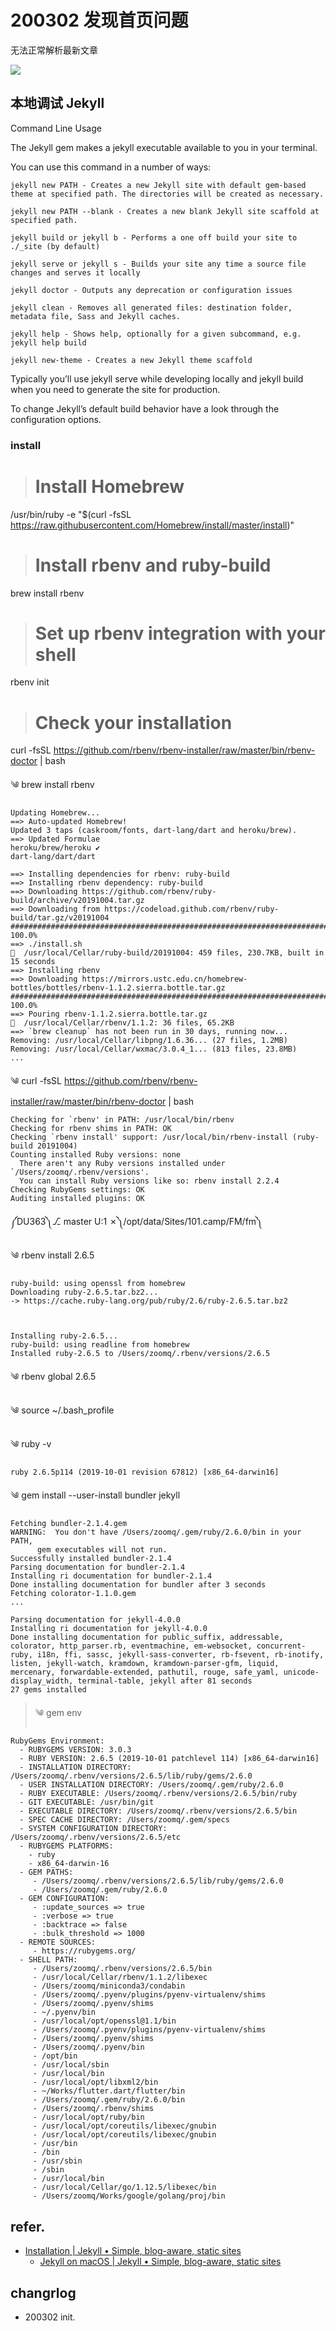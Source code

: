 # 200302 发现首页问题

无法正常解析最新文章

![](http://ipic.7.zoomquiet.top/zq/2020-03-02-ScreenShot%202020-03-02%2017.52.36.jpg)

## 本地调试 Jekyll

Command Line Usage

The Jekyll gem makes a jekyll executable available to you in your terminal.

You can use this command in a number of ways:

    jekyll new PATH - Creates a new Jekyll site with default gem-based theme at specified path. The directories will be created as necessary.

    jekyll new PATH --blank - Creates a new blank Jekyll site scaffold at specified path.

    jekyll build or jekyll b - Performs a one off build your site to ./_site (by default)

    jekyll serve or jekyll s - Builds your site any time a source file changes and serves it locally

    jekyll doctor - Outputs any deprecation or configuration issues

    jekyll clean - Removes all generated files: destination folder, metadata file, Sass and Jekyll caches.

    jekyll help - Shows help, optionally for a given subcommand, e.g. jekyll help build

    jekyll new-theme - Creates a new Jekyll theme scaffold

Typically you’ll use jekyll serve while developing locally and jekyll build when you need to generate the site for production.

To change Jekyll’s default build behavior have a look through the configuration options.

### install

> # Install Homebrew

/usr/bin/ruby -e "$(curl -fsSL https://raw.githubusercontent.com/Homebrew/install/master/install)"

> # Install rbenv and ruby-build

brew install rbenv

> # Set up rbenv integration with your shell

rbenv init

> # Check your installation

curl -fsSL https://github.com/rbenv/rbenv-installer/raw/master/bin/rbenv-doctor | bash


༄  brew install rbenv

    Updating Homebrew...
    ==> Auto-updated Homebrew!
    Updated 3 taps (caskroom/fonts, dart-lang/dart and heroku/brew).
    ==> Updated Formulae
    heroku/brew/heroku ✔                                                  dart-lang/dart/dart

    ==> Installing dependencies for rbenv: ruby-build
    ==> Installing rbenv dependency: ruby-build
    ==> Downloading https://github.com/rbenv/ruby-build/archive/v20191004.tar.gz
    ==> Downloading from https://codeload.github.com/rbenv/ruby-build/tar.gz/v20191004
    ######################################################################## 100.0%
    ==> ./install.sh
    🍺  /usr/local/Cellar/ruby-build/20191004: 459 files, 230.7KB, built in 15 seconds
    ==> Installing rbenv
    ==> Downloading https://mirrors.ustc.edu.cn/homebrew-bottles/bottles/rbenv-1.1.2.sierra.bottle.tar.gz
    ######################################################################## 100.0%
    ==> Pouring rbenv-1.1.2.sierra.bottle.tar.gz
    🍺  /usr/local/Cellar/rbenv/1.1.2: 36 files, 65.2KB
    ==> `brew cleanup` has not been run in 30 days, running now...
    Removing: /usr/local/Cellar/libpng/1.6.36... (27 files, 1.2MB)
    Removing: /usr/local/Cellar/wxmac/3.0.4_1... (813 files, 23.8MB)
    ...



༄  curl -fsSL https://github.com/rbenv/rbenv-installer/raw/master/bin/rbenv-doctor | bash

    Checking for `rbenv' in PATH: /usr/local/bin/rbenv
    Checking for rbenv shims in PATH: OK
    Checking `rbenv install' support: /usr/local/bin/rbenv-install (ruby-build 20191004)
    Counting installed Ruby versions: none
      There aren't any Ruby versions installed under `/Users/zoomq/.rbenv/versions'.
      You can install Ruby versions like so: rbenv install 2.2.4
    Checking RubyGems settings: OK
    Auditing installed plugins: OK


༼DU363༽⎇ master U:1 ✗༽/opt/data/Sites/101.camp/FM/fm༽

༄  rbenv install 2.6.5

    ruby-build: using openssl from homebrew
    Downloading ruby-2.6.5.tar.bz2...
    -> https://cache.ruby-lang.org/pub/ruby/2.6/ruby-2.6.5.tar.bz2



    Installing ruby-2.6.5...
    ruby-build: using readline from homebrew
    Installed ruby-2.6.5 to /Users/zoomq/.rbenv/versions/2.6.5

༄   rbenv global 2.6.5

༄  source ~/.bash_profile

༄  ruby -v

    ruby 2.6.5p114 (2019-10-01 revision 67812) [x86_64-darwin16]


༄  gem install --user-install bundler jekyll

    Fetching bundler-2.1.4.gem
    WARNING:  You don't have /Users/zoomq/.gem/ruby/2.6.0/bin in your PATH,
          gem executables will not run.
    Successfully installed bundler-2.1.4
    Parsing documentation for bundler-2.1.4
    Installing ri documentation for bundler-2.1.4
    Done installing documentation for bundler after 3 seconds
    Fetching colorator-1.1.0.gem
    ...

    Parsing documentation for jekyll-4.0.0
    Installing ri documentation for jekyll-4.0.0
    Done installing documentation for public_suffix, addressable, colorator, http_parser.rb, eventmachine, em-websocket, concurrent-ruby, i18n, ffi, sassc, jekyll-sass-converter, rb-fsevent, rb-inotify, listen, jekyll-watch, kramdown, kramdown-parser-gfm, liquid, mercenary, forwardable-extended, pathutil, rouge, safe_yaml, unicode-display_width, terminal-table, jekyll after 81 seconds
    27 gems installed


> ༄  gem env


    RubyGems Environment:
      - RUBYGEMS VERSION: 3.0.3
      - RUBY VERSION: 2.6.5 (2019-10-01 patchlevel 114) [x86_64-darwin16]
      - INSTALLATION DIRECTORY: /Users/zoomq/.rbenv/versions/2.6.5/lib/ruby/gems/2.6.0
      - USER INSTALLATION DIRECTORY: /Users/zoomq/.gem/ruby/2.6.0
      - RUBY EXECUTABLE: /Users/zoomq/.rbenv/versions/2.6.5/bin/ruby
      - GIT EXECUTABLE: /usr/bin/git
      - EXECUTABLE DIRECTORY: /Users/zoomq/.rbenv/versions/2.6.5/bin
      - SPEC CACHE DIRECTORY: /Users/zoomq/.gem/specs
      - SYSTEM CONFIGURATION DIRECTORY: /Users/zoomq/.rbenv/versions/2.6.5/etc
      - RUBYGEMS PLATFORMS:
        - ruby
        - x86_64-darwin-16
      - GEM PATHS:
         - /Users/zoomq/.rbenv/versions/2.6.5/lib/ruby/gems/2.6.0
         - /Users/zoomq/.gem/ruby/2.6.0
      - GEM CONFIGURATION:
         - :update_sources => true
         - :verbose => true
         - :backtrace => false
         - :bulk_threshold => 1000
      - REMOTE SOURCES:
         - https://rubygems.org/
      - SHELL PATH:
         - /Users/zoomq/.rbenv/versions/2.6.5/bin
         - /usr/local/Cellar/rbenv/1.1.2/libexec
         - /Users/zoomq/miniconda3/condabin
         - /Users/zoomq/.pyenv/plugins/pyenv-virtualenv/shims
         - /Users/zoomq/.pyenv/shims
         - ~/.pyenv/bin
         - /usr/local/opt/openssl@1.1/bin
         - /Users/zoomq/.pyenv/plugins/pyenv-virtualenv/shims
         - /Users/zoomq/.pyenv/shims
         - /Users/zoomq/.pyenv/bin
         - /opt/bin
         - /usr/local/sbin
         - /usr/local/bin
         - /usr/local/opt/libxml2/bin
         - ~/Works/flutter.dart/flutter/bin
         - /Users/zoomq/.gem/ruby/2.6.0/bin
         - /Users/zoomq/.rbenv/shims
         - /usr/local/opt/ruby/bin
         - /usr/local/opt/coreutils/libexec/gnubin
         - /usr/local/opt/coreutils/libexec/gnubin
         - /usr/bin
         - /bin
         - /usr/sbin
         - /sbin
         - /usr/local/bin
         - /usr/local/Cellar/go/1.12.5/libexec/bin
         - /Users/zoomq/Works/google/golang/proj/bin



## refer.

- [Installation | Jekyll • Simple, blog-aware, static sites](https://jekyllrb.com/docs/installation/)
    + [Jekyll on macOS | Jekyll • Simple, blog-aware, static sites](https://jekyllrb.com/docs/installation/macos/)


## changrlog

- 200302 init.